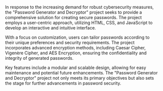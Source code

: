 
In response to the increasing demand for robust cybersecurity measures, the "Password Generator and Decryptor" project seeks to provide a comprehensive solution for creating secure passwords. The project employs a user-centric approach, utilizing HTML, CSS, and JavaScript to develop an interactive and intuitive interface.

With a focus on customization, users can tailor passwords according to their unique preferences and security requirements. The project incorporates advanced encryption methods, including Caesar Cipher, Vigenère Cipher, and AES Encryption, ensuring the confidentiality and integrity of generated passwords.

Key features include a modular and scalable design, allowing for easy maintenance and potential future enhancements. The "Password Generator and Decryptor" project not only meets its primary objectives but also sets the stage for further advancements in password security.

